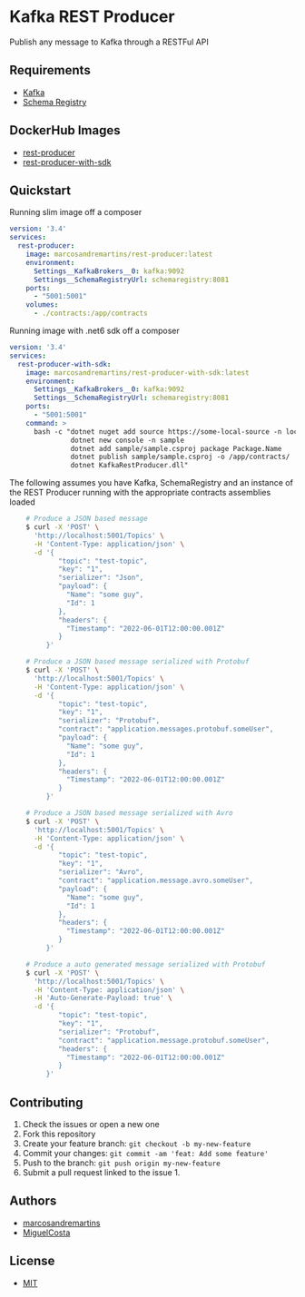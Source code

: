 # Kafka REST Producer

Publish any message to Kafka through a RESTFul API

## Requirements

- [Kafka](https://hub.docker.com/r/confluentinc/cp-kafka)
- [Schema Registry](https://hub.docker.com/r/confluentinc/cp-schema-registry)

## DockerHub Images

- [rest-producer](https://hub.docker.com/r/marcosandremartins/rest-producer)
- [rest-producer-with-sdk](https://hub.docker.com/r/marcosandremartins/rest-producer-with-sdk)

## Quickstart

Running slim image off a composer

```yaml
version: '3.4'
services:
  rest-producer:
    image: marcosandremartins/rest-producer:latest
    environment:
      Settings__KafkaBrokers__0: kafka:9092
      Settings__SchemaRegistryUrl: schemaregistry:8081
    ports:
      - "5001:5001"
    volumes:
      - ./contracts:/app/contracts
```

Running image with .net6 sdk off a composer

```yaml
version: '3.4'
services:
  rest-producer-with-sdk:
    image: marcosandremartins/rest-producer-with-sdk:latest
    environment:
      Settings__KafkaBrokers__0: kafka:9092
      Settings__SchemaRegistryUrl: schemaregistry:8081
    ports:
      - "5001:5001"
    command: >
      bash -c "dotnet nuget add source https://some-local-source -n local-source  -u username -p password
               dotnet new console -n sample
               dotnet add sample/sample.csproj package Package.Name
               dotnet publish sample/sample.csproj -o /app/contracts/
               dotnet KafkaRestProducer.dll"
```

The following assumes you have Kafka, SchemaRegistry and an instance of the REST Producer running with the appropriate contracts assemblies loaded

```bash
    # Produce a JSON based message
    $ curl -X 'POST' \
      'http://localhost:5001/Topics' \
      -H 'Content-Type: application/json' \
      -d '{
            "topic": "test-topic",
            "key": "1",
            "serializer": "Json",
            "payload": {
              "Name": "some guy",
              "Id": 1
            },
            "headers": {
              "Timestamp": "2022-06-01T12:00:00.001Z"
            }
         }'

    # Produce a JSON based message serialized with Protobuf
    $ curl -X 'POST' \
      'http://localhost:5001/Topics' \
      -H 'Content-Type: application/json' \
      -d '{
            "topic": "test-topic",
            "key": "1",
            "serializer": "Protobuf",
            "contract": "application.messages.protobuf.someUser",
            "payload": {
              "Name": "some guy",
              "Id": 1
            },
            "headers": {
              "Timestamp": "2022-06-01T12:00:00.001Z"
            }
         }'

    # Produce a JSON based message serialized with Avro
    $ curl -X 'POST' \
      'http://localhost:5001/Topics' \
      -H 'Content-Type: application/json' \
      -d '{
            "topic": "test-topic",
            "key": "1",
            "serializer": "Avro",
            "contract": "application.message.avro.someUser",
            "payload": {
              "Name": "some guy",
              "Id": 1
            },
            "headers": {
              "Timestamp": "2022-06-01T12:00:00.001Z"
            }
         }'

    # Produce a auto generated message serialized with Protobuf
    $ curl -X 'POST' \
      'http://localhost:5001/Topics' \
      -H 'Content-Type: application/json' \
      -H 'Auto-Generate-Payload: true' \
      -d '{
            "topic": "test-topic",
            "key": "1",
            "serializer": "Protobuf",
            "contract": "application.message.protobuf.someUser",
            "headers": {
              "Timestamp": "2022-06-01T12:00:00.001Z"
            }
         }'
```

## Contributing

1.  Check the issues or open a new one
2.  Fork this repository
3.  Create your feature branch: `git checkout -b my-new-feature`
4.  Commit your changes: `git commit -am 'feat: Add some feature'`
5.  Push to the branch: `git push origin my-new-feature`
6.  Submit a pull request linked to the issue 1.

## Authors

- [marcosandremartins](https://github.com/marcosandremartins)
- [MiguelCosta](https://github.com/MiguelCosta)

## License

- [MIT](LICENSE)
